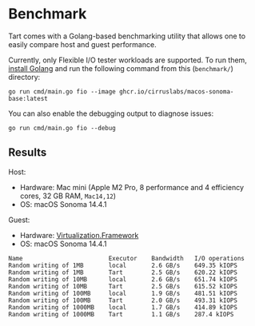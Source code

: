 # Benchmark

Tart comes with a Golang-based benchmarking utility that allows one to easily compare host and guest performance.

Currently, only Flexible I/O tester workloads are supported. To run them, [install Golang](https://go.dev/) and run the following command from this (`benchmark/`) directory:

```shell
go run cmd/main.go fio --image ghcr.io/cirruslabs/macos-sonoma-base:latest
```

You can also enable the debugging output to diagnose issues:

```shell
go run cmd/main.go fio --debug
```

## Results

Host:

* Hardware: Mac mini (Apple M2 Pro, 8 performance and 4 efficiency cores, 32 GB RAM, `Mac14,12`)
* OS: macOS Sonoma 14.4.1

Guest:

* Hardware: [Virtualization.Framework](https://developer.apple.com/documentation/virtualization)
* OS: macOS Sonoma 14.4.1

```
Name                    	Executor	Bandwidth	I/O operations
Random writing of 1MB   	local   	2.6 GB/s 	649.35 kIOPS  
Random writing of 1MB   	Tart    	2.5 GB/s 	620.22 kIOPS  
Random writing of 10MB  	local   	2.6 GB/s 	651.74 kIOPS  
Random writing of 10MB  	Tart    	2.5 GB/s 	615.52 kIOPS  
Random writing of 100MB 	local   	1.9 GB/s 	481.51 kIOPS  
Random writing of 100MB 	Tart    	2.0 GB/s 	493.31 kIOPS  
Random writing of 1000MB	local   	1.7 GB/s 	414.89 kIOPS  
Random writing of 1000MB	Tart    	1.1 GB/s 	287.4 kIOPS  
```
